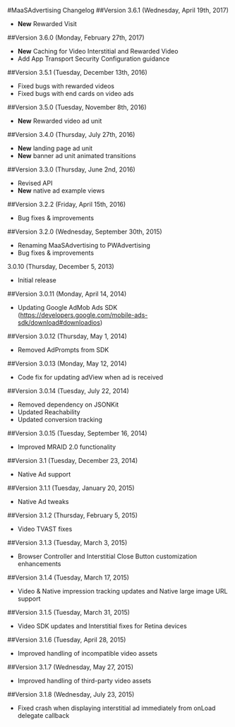 #MaaSAdvertising Changelog
##Version 3.6.1 (Wednesday, April 19th, 2017)
* **New** Rewarded Visit

##Version 3.6.0 (Monday, February 27th, 2017)
* **New** Caching for Video Interstitial and Rewarded Video
* Add App Transport Security Configuration guidance

##Version 3.5.1 (Tuesday, December 13th, 2016)
* Fixed bugs with rewarded videos
* Fixed bugs with end cards on video ads

##Version 3.5.0 (Tuesday, November 8th, 2016)
* **New** Rewarded video ad unit

##Version 3.4.0 (Thursday, July 27th, 2016)
* **New** landing page ad unit
* **New** banner ad unit animated transitions

##Version 3.3.0 (Thursday, June 2nd, 2016)
* Revised API
* **New** native ad example views

##Version 3.2.2 (Friday, April 15th, 2016)
* Bug fixes & improvements

##Version 3.2.0 (Wednesday, September 30th, 2015)
 * Renaming MaaSAdvertising to PWAdvertising
 * Bug fixes & improvements

 3.0.10 (Thursday, December 5, 2013)
 * Initial release

##Version 3.0.11 (Monday, April 14, 2014)
 * Updating Google AdMob Ads SDK (https://developers.google.com/mobile-ads-sdk/download#downloadios)

##Version 3.0.12 (Thursday, May 1, 2014)
 * Removed AdPrompts from SDK

##Version 3.0.13 (Monday, May 12, 2014)
 * Code fix for updating adView when ad is received

##Version 3.0.14 (Tuesday, July 22, 2014)
 * Removed dependency on JSONKit
 * Updated Reachability
 * Updated conversion tracking

##Version 3.0.15 (Tuesday, September 16, 2014)
 * Improved MRAID 2.0 functionality

##Version 3.1 (Tuesday, December 23, 2014)
* Native Ad support

##Version 3.1.1 (Tuesday, January 20, 2015)
* Native Ad tweaks

##Version 3.1.2 (Thursday, February 5, 2015)
* Video TVAST fixes

##Version 3.1.3 (Tuesday, March 3, 2015)
* Browser Controller and Interstitial Close Button customization enhancements

##Version 3.1.4 (Tuesday, March 17, 2015)
* Video & Native impression tracking updates and Native large image URL support

##Version 3.1.5 (Tuesday, March 31, 2015)
* Video SDK updates and Interstitial fixes for Retina devices

##Version 3.1.6 (Tuesday, April 28, 2015)
* Improved handling of incompatible video assets

##Version 3.1.7 (Wednesday, May 27, 2015)
* Improved handling of third-party video assets

##Version 3.1.8 (Wednesday, July 23, 2015)
* Fixed crash when displaying interstitial ad immediately from onLoad delegate callback
